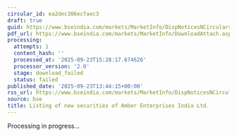 ```yaml
---
circular_id: ea2dec306ecfaec3
draft: true
guid: https://www.bseindia.com/markets/MarketInfo/DispNoticesNCirculars.aspx?Noticeid={9F8597FE-4A2B-4234-ABE0-6733F68DCBAB}&noticeno=20250923-61&dt=09/23/2025&icount=61&totcount=78&flag=0
pdf_url: https://www.bseindia.com/markets/MarketInfo/DownloadAttach.aspx?id=20250923-61&attachedId=
processing:
  attempts: 1
  content_hash: ''
  processed_at: '2025-09-23T15:28:17.674626'
  processor_version: '2.0'
  stage: download_failed
  status: failed
published_date: '2025-09-23T13:44:15+00:00'
rss_url: https://www.bseindia.com/markets/MarketInfo/DispNoticesNCirculars.aspx?Noticeid={9F8597FE-4A2B-4234-ABE0-6733F68DCBAB}&noticeno=20250923-61&dt=09/23/2025&icount=61&totcount=78&flag=0
source: bse
title: Listing of new securities of Amber Enterprises India Ltd.
---
```


Processing in progress...
